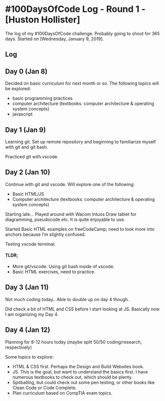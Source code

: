 # #100DaysOfCode Log - Round 1 - [Huston Hollister]

The log of my #100DaysOfCode challenge. Probably going to shoot for 365 days. Started on [Wednesday, January 9, 2019].

## Log

## Day 0 (Jan 8)
Decided on basic curriculum for next month or so.
The following topics will be explored:
- basic programming practices
- computer architecture (textbooks: computer architecture & operating system concepts)
- javascript

## Day 1 (Jan 9)

Learning git. Set up remote repository and beginning to familiarize myself with git and git bash.

Practiced git with vscode.

## Day 2 (Jan 10)

Continue with git and vscode. Will explore one of the following:
- Basic HTML/JS
- Computer architecture (textbooks: computer architecture & operating system concepts)

Starting late... Played around with Wacom Intuos Draw tablet for diagramming, pseudocode etc. 
It is quite enjoyable to use. 

Started Basic HTML examples on freeCodeCamp; need to look more into anchors because I'm slightly confused. 

Testing vscode terminal.

#### TLDR; 

- More git/vscode. Using git bash inside of vscode.
- Basic HTML exercises, need to practice.

## Day 3 (Jan 11)

Not much coding today.. Able to double up on day 4 though.

Did check a bit of HTML and CSS before I start looking at JS. Basically now I am organizing my Day 4.

## Day 4 (Jan 12)

Planning for 8-12 hours today (maybe split 50/50 coding/research, respectively)

Some topics to explore:
- HTML & CSS first. Perhaps the Design and Build Websites book.
- JS. This is the goal, but want to understand the basics first. I have numerous textbooks to check out, which should be plenty. 
- Spitballing, but could check out some pen testing, or other books like Clean Code or Code Complete.
- Plan curriculum based on CompTIA exam topics.